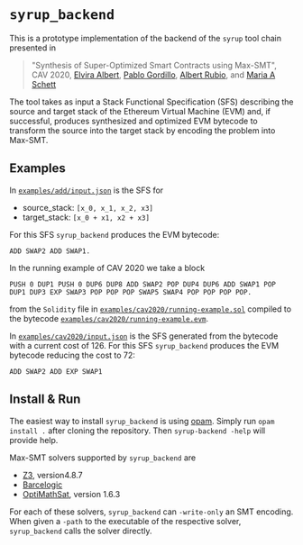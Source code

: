 # `syrup_backend`

This is a prototype implementation of the backend of the `syrup` tool
  chain presented in

> "Synthesis of Super-Optimized Smart Contracts using Max-SMT", CAV
> 2020, [Elvira Albert](https://costa.fdi.ucm.es/~elvira/), [Pablo
> Gordillo](https://costa.fdi.ucm.es/~pabgordi/), [Albert
> Rubio](https://costa.fdi.ucm.es/~arubio/), and [Maria A
> Schett](http://maria-a-schett.net/)

The tool takes as input a Stack Functional Specification (SFS)
describing the source and target stack of the Ethereum Virtual Machine
(EVM) and, if successful, produces synthesized and optimized EVM
bytecode to transform the source into the target stack by encoding the
problem into Max-SMT.

## Examples

In [`examples/add/input.json`](examples/add/input.json) is the SFS for
* source_stack: `[x_0, x_1, x_2, x3]`
* target_stack: `[x_0 + x1, x2 + x3]`

For this SFS `syrup_backend` produces the EVM bytecode:

```ADD SWAP2 ADD SWAP1.```

In the running example of CAV 2020 we take a block

```PUSH 0 DUP1 PUSH 0 DUP6 DUP8 ADD SWAP2 POP DUP4 DUP6 ADD SWAP1 POP DUP1 DUP3 EXP SWAP3 POP POP POP SWAP5 SWAP4 POP POP POP POP.```

from the `Solidity`
file in
[`examples/cav2020/running-example.sol`](examples/cav2020/running-example.sol)
compiled to the bytecode
[`examples/cav2020/running-example.evm`](examples/cav2020/running-example.evm).

In [`examples/cav2020/input.json`](examples/cav2020/input.json) is the
SFS generated from the bytecode with a current cost of 126. For this
SFS `syrup_backend` produces the EVM bytecode reducing the cost to 72:

```ADD SWAP2 ADD EXP SWAP1```

## Install & Run

The easiest way to install `syrup_backend` is using
[opam](https://opam.ocaml.org/).  Simply run `opam install .` after
cloning the repository. Then `syrup-backend -help` will provide help.

Max-SMT solvers supported by `syrup_backend` are
* [Z3](https://github.com/Z3Prover/z3), version4.8.7
* [Barcelogic](https://www.cs.upc.edu/~oliveras/bclt-main.html)
* [OptiMathSat](http://optimathsat.disi.unitn.it/), version 1.6.3

For each of these solvers, `syrup_backend` can `-write-only` an SMT
encoding. When given a `-path` to the executable of the respective
solver, `syrup_backend` calls the solver directly.

